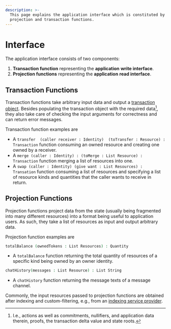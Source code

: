 ```yaml
---
description: >-
  This page explains the application interface which is constituted by
  projection and transaction functions.
---
```


# Interface

The application interface consists of two components:

1. **Transaction function** representing the **application** **write interface**.
2. **Projection functions** representing the **application** **read interface**.

## Transaction Functions&#x20;

Transaction functions take arbitrary input data and output a [transaction object](../transactions/transaction-object.md). Besides populating the transaction object with the required data[^1], they also take care of checking the input arguments for correctness and can return error messages.

Transaction function examples are

* A `transfer  (caller receiver : Identity)  (toTransfer : Resource) : Transaction`  function consuming an owned resource and creating one owned by a receiver.
* A `merge (caller : Identity) : (toMerge : List Resource) : Transaction`  function merging a list of resources into one.
* A `swap (caller : Identity) (give want : List Resources) : Transation` function consuming a list of resources and specifying a list of resource kinds and quantities that the caller wants to receive in return.

## Projection Functions

Projection functions project data from the state (usually being fragmented into many different resources) into a format being useful to application users. As such, they take a list of resources as input and output arbitrary data.&#x20;

Projection function examples are

```agda
totalBalance (ownedTokens : List Resources) : Quantity
```

* A  `totalBalance` function returning the total quantity of resources of a specific kind being owned by an owner identity.

```agda
chatHistory(messages : List Resource) : List String
```

* A `chatHistory` function returning the message texts of a message channel.

Commonly, the input resources passed to projection functions are obtained after indexing and custom-filtering, e.g., from an [indexing service provider](../services/indexing.md). &#x20;

[^1]: I.e., actions as well as commitments, nullifiers, and application data therein, proofs, the transaction delta value and state roots.
